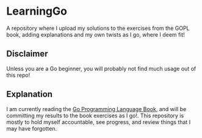 # LearningGo

A repository where I upload my solutions to the exercises from the GOPL book, adding explanations and my own twists as I go, where I deem fit!

## Disclaimer
Unless you are a Go beginner, you will probably not find much usage out of this repo!

## Explanation
I am currently reading the [Go Programming Language Book](https://www.gopl.io/), and will be committing my results to the book exercises as I go!.
This repository is mostly to hold myself accountable, see progress, and review things that I may have forgotten.
